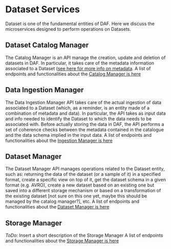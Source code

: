 # Dataset Services
Dataset is one of the fundamental entities of DAF. Here we discuss the microservices designed to perform operations on Datasets.

## Dataset Catalog Manager
The Catalog Manager is an API manage the creation, update and deletion of datasets in DAF. In particular, it takes care of the metadata information associated to a Dataset ([see here for more info on metadata]((https://github.com/bianchi74/daf/blob/master/docs/datamgmt/metadata/readme.md)).
A list of endpoints and functionalities about the [Catalog Manager is here]((https://github.com/bianchi74/daf/blob/master/docs/datamgmt/datasetsrv/api_catalogmanager.md))

## Data Ingestion Manager
The Data Ingestion Manager API takes care of the actual ingestion of data associated to a Dataset (which, as a reminder, is an entity made of a combination of metadata and data). In particular, the API takes as input data and info needed to identify the Dataset to which the data needs to be associated with. Before actually storing the data in DAF, the API performs a set of coherence checks between the metadata contained in the catalogue and the data schema implied in the input data.
A list of endpoints and functionalities about the [Ingestion Manager is here]((https://github.com/bianchi74/daf/blob/master/docs/datamgmt/datasetsrv/api_ingestionmanager.md))


## Dataset Manager
The Dataset Manager API manages operations related to the Dataset entity, such as: returning the data  of the dataset (or a sample of it) in a specified format, create a specific view on top of it, get the dataset schema in a given format (e.g. AVRO), create a new dataset based on an existing one but saved into a different storage mechanism or based on a transformation of the existing dataset [not sure on this one yet, maybe this should be managed by the catalog manager?], etc.
A list of endpoints and functionalities about the [Dataset Manager is here]((https://github.com/bianchi74/daf/blob/master/docs/datamgmt/datasetsrv/api_datasetmanager.md))

## Storage Manager
*ToDo:* Insert a short description of the Storage Manager
A list of endpoints and functionalities about the [Storage Manager is here]((https://github.com/bianchi74/daf/blob/master/docs/datamgmt/datasetsrv/api_storagemanager.md))
